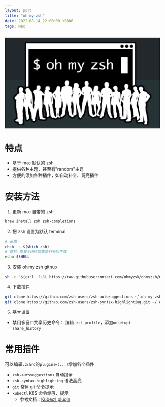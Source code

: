 ```yaml
---
layout: post
title: "oh-my-zsh"
date: 2022-08-14 22:00:00 +0800
tags: Mac
---
```


![oh-my-zsh](/assets/images/2022-08-14-OhMyZsh_1.png)

# 特点

- 基于 mac 默认的 zsh
- 提供各种主题，甚至有"random"主题
- 方便的添加各种插件，如自动补全、高亮插件

# 安装方法

1. 更新 mac 自带的 zsh

```bash
brew install zsh zsh-completions
```

2. 把 zsh 设置为默认 terminal

```bash
# 设置
chsh -s $(which zsh)
# 查检-需要关闭终端重新打开后生效
echo $SHELL
```

3. 安装 oh my zsh github

```bash
sh -c "$(curl -fsSL https://raw.githubusercontent.com/ohmyzsh/ohmyzsh/master/tools/install.sh)"
```

4. 下载插件

```bash
git clone https://github.com/zsh-users/zsh-autosuggestions ~/.oh-my-zsh/custom/plugins/zsh-autosuggestions
git clone https://github.com/zsh-users/zsh-syntax-highlighting.git ~/.oh-my-zsh/custom/plugins/zsh-syntax-highlighting
```

5. 基本设置

- 禁用多窗口共享历史命令：
  编辑`.zsh_profile`，添加`unsetopt share_history`

# 常用插件

可以编辑`.zshrc`的`plugins=(...)`增加各个插件

- `zsh-autosuggestions` 自动提示
- `zsh-syntax-highlighting` 语法高亮
- `git` 常用 git 命令提示
- `kubectl` K8S 命令缩写、提示
  - 参考文档：[Kubectl plugin](https://github.com/ohmyzsh/ohmyzsh/tree/master/plugins/kubectl)
